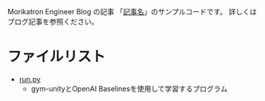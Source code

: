 Morikatron Engineer Blog の記事 「[記事名]()」のサンプルコードです。
詳しくはブログ記事を参照ください。

# ファイルリスト

* [run.py](run.py)
  * gym-unityとOpenAI Baselinesを使用して学習するプログラム